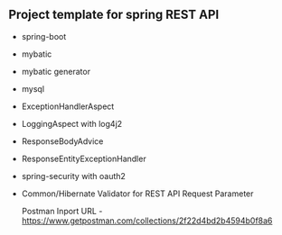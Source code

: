 Project template for spring REST API
---
* spring-boot
* mybatic
* mybatic generator
* mysql
* ExceptionHandlerAspect
* LoggingAspect with log4j2
* ResponseBodyAdvice
* ResponseEntityExceptionHandler
* spring-security with oauth2
* Common/Hibernate Validator for REST API Request Parameter

  Postman Inport URL - https://www.getpostman.com/collections/2f22d4bd2b4594b0f8a6
